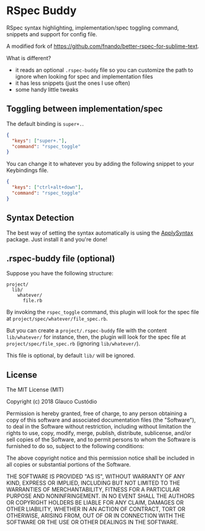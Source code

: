 # RSpec Buddy

RSpec syntax highlighting, implementation/spec toggling command, snippets and support for config file.

A modified fork of https://github.com/fnando/better-rspec-for-sublime-text.

What is different?

- it reads an optional `.rspec-buddy` file so you can customize the path to ignore when looking for spec and implementation files
- it has less snippets (just the ones I use often)
- some handy little tweaks

## Toggling between implementation/spec



The default binding is `super+.`.

```json
{
  "keys": ["super+."],
  "command": "rspec_toggle"
}
```

You can change it to whatever you by adding the following snippet to your Keybindings file.

```json
{
  "keys": ["ctrl+alt+down"],
  "command": "rspec_toggle"
}
```

## Syntax Detection

The best way of setting the syntax automatically is using the [ApplySyntax](https://sublime.wbond.net/packages/ApplySyntax) package. Just install it and you're done!

## .rspec-buddy file (optional)

Suppose you have the following structure:

```
project/
  lib/
    whatever/
      file.rb
```
By invoking the `rspec_toggle` command, this plugin will look for the spec file at `project/spec/whatever/file_spec.rb`.

But you can create a `project/.rspec-buddy` file with the content `lib/whatever/` for instance, then, the plugin will look for the spec file at `project/spec/file_spec.rb` (ignoring `lib/whatever/`).

This file is optional, by default `lib/` will be ignored.

## License

The MIT License (MIT)

Copyright (c) 2018 Glauco Custódio

Permission is hereby granted, free of charge, to any person obtaining a copy
of this software and associated documentation files (the "Software"), to deal
in the Software without restriction, including without limitation the rights
to use, copy, modify, merge, publish, distribute, sublicense, and/or sell
copies of the Software, and to permit persons to whom the Software is
furnished to do so, subject to the following conditions:

The above copyright notice and this permission notice shall be included in
all copies or substantial portions of the Software.

THE SOFTWARE IS PROVIDED "AS IS", WITHOUT WARRANTY OF ANY KIND, EXPRESS OR
IMPLIED, INCLUDING BUT NOT LIMITED TO THE WARRANTIES OF MERCHANTABILITY,
FITNESS FOR A PARTICULAR PURPOSE AND NONINFRINGEMENT. IN NO EVENT SHALL THE
AUTHORS OR COPYRIGHT HOLDERS BE LIABLE FOR ANY CLAIM, DAMAGES OR OTHER
LIABILITY, WHETHER IN AN ACTION OF CONTRACT, TORT OR OTHERWISE, ARISING FROM,
OUT OF OR IN CONNECTION WITH THE SOFTWARE OR THE USE OR OTHER DEALINGS IN
THE SOFTWARE.
